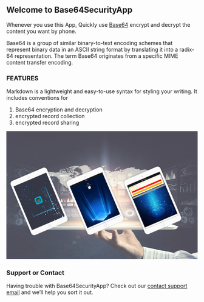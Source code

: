 ## Welcome to Base64SecurityApp

Whenever you use this App, Quickly use [Base64](https://en.wikipedia.org/wiki/Base64) encrypt and decrypt the content you want by phone.

Base64 is a group of similar binary-to-text encoding schemes that represent binary data in an ASCII string format by translating it into a radix-64 representation. The term Base64 originates from a specific MIME content transfer encoding.

### FEATURES

Markdown is a lightweight and easy-to-use syntax for styling your writing. It includes conventions for

1. Base64 encryption and decryption
2. encrypted record collection
3. encrypted record sharing

![Image](./intro.jpg)


### Support or Contact

Having trouble with Base64SecurityApp? Check out our [contact support email](mailto:wanghaitao@nili.ca) and we’ll help you sort it out.

